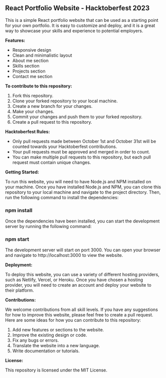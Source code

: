 ## React Portfolio Website - Hacktoberfest 2023

This is a simple React portfolio website that can be used as a starting point for your own portfolio. It is easy to customize and deploy, and it is a great way to showcase your skills and experience to potential employers.

**Features:**

* Responsive design
* Clean and minimalistic layout
* About me section
* Skills section
* Projects section
* Contact me section

**To contribute to this repository:**

1. Fork this repository.
2. Clone your forked repository to your local machine.
3. Create a new branch for your changes.
4. Make your changes.
5. Commit your changes and push them to your forked repository.
6. Create a pull request to this repository.

**Hacktoberfest Rules:**

* Only pull requests made between October 1st and October 31st will be counted towards your Hacktoberfest contributions.
* Your pull requests must be approved and merged in order to count.
* You can make multiple pull requests to this repository, but each pull request must contain unique changes.

**Getting Started:**

To run this website, you will need to have Node.js and NPM installed on your machine. Once you have installed Node.js and NPM, you can clone this repository to your local machine and navigate to the project directory. Then, run the following command to install the dependencies:

### npm install

Once the dependencies have been installed, you can start the development server by running the following command:

### npm start

The development server will start on port 3000. You can open your browser and navigate to http://localhost:3000 to view the website.

**Deployment:**

To deploy this website, you can use a variety of different hosting providers, such as Netlify, Vercel, or Heroku. Once you have chosen a hosting provider, you will need to create an account and deploy your website to their platform.

**Contributions:**

We welcome contributions from all skill levels. If you have any suggestions for how to improve this website, please feel free to create a pull request. Here are some ideas for how you can contribute to this repository:

1. Add new features or sections to the website.
2. Improve the existing design or code.
3. Fix any bugs or errors.
4. Translate the website into a new language.
5. Write documentation or tutorials.


**License:**

This repository is licensed under the MIT License.

